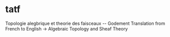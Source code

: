 # tatf
Topologie alegbrique et theorie des faisceaux -- Godement
Translation from French to English -> Algebraic Topology and Sheaf Theory
